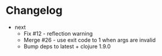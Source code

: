 Changelog
===========

* next
  * Fix #12 - reflection warning
  * Merge #26 - use exit code to 1 when args are invalid
  * Bump deps to latest + clojure 1.9.0
